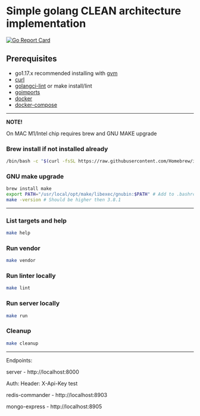 # Simple golang CLEAN architecture implementation


[![Go Report Card](https://goreportcard.com/badge/github.com/dimaunx/go-clean-example)](https://goreportcard.com/report/github.com/dimaunx/go-clean-example)

## Prerequisites

- go1.17.x recommended installing with [gvm]
- [curl]
- [golangci-lint] or make install/lint
- [goimports]
- [docker]
- [docker-compose]

---
**NOTE!**

On MAC M1/Intel chip requires brew and GNU MAKE upgrade

### Brew install if not installed already

```bash
/bin/bash -c "$(curl -fsSL https://raw.githubusercontent.com/Homebrew/install/HEAD/install.sh)"
```

### GNU make upgrade

```bash
brew install make
export PATH="/usr/local/opt/make/libexec/gnubin:$PATH" # Add to .bashrc or .zshrc
make -version # Should be higher then 3.8.1
```

---

### List targets and help

```bash
make help
```

### Run vendor

```bash
make vendor
```

### Run linter locally

```bash
make lint
```

### Run server locally

```bash
make run
```

### Cleanup

```bash
make cleanup
```

---
Endpoints:

server - http://localhost:8000

Auth: Header: X-Api-Key test

redis-commander - http://localhost:8903

mongo-express - http://localhost:8905

<!--links-->

[goimports]: https://pkg.go.dev/golang.org/x/tools/cmd/goimports

[docker]: https://docs.docker.com/get-docker/

[curl]: https://curl.se/download.html

[golangci-lint]: https://golangci-lint.run/usage/install/

[gvm]: https://github.com/moovweb/gvm

[docker-compose]: https://docs.docker.com/compose/install/
